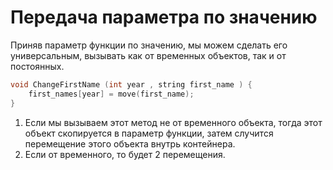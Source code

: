 # Передача параметра по значению
Приняв параметр функции по значению, мы можем сделать его универсальным, вызывать как от временных объектов, так и от постоянных.

```cpp
void ChangeFirstName (int year , string first_name ) { 
	first_names[year] = move(first_name); 
}
```

1. Если мы вызываем этот метод не от временного объекта, тогда этот объект скопируется в параметр функции, затем случится перемещение этого объекта внутрь контейнера.
2. Если от временного, то будет 2 перемещения.